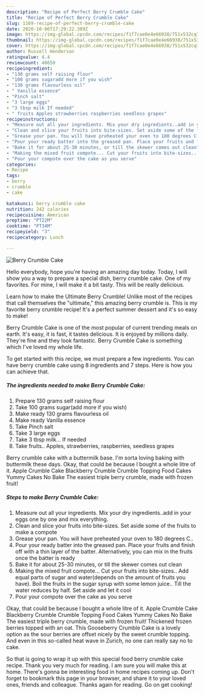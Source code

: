```yaml
---
description: "Recipe of Perfect Berry Crumble Cake"
title: "Recipe of Perfect Berry Crumble Cake"
slug: 1169-recipe-of-perfect-berry-crumble-cake
date: 2020-10-06T17:29:22.389Z
image: https://img-global.cpcdn.com/recipes/f1f7cae0e4e66938/751x532cq70/berry-crumble-cake-recipe-main-photo.jpg
thumbnail: https://img-global.cpcdn.com/recipes/f1f7cae0e4e66938/751x532cq70/berry-crumble-cake-recipe-main-photo.jpg
cover: https://img-global.cpcdn.com/recipes/f1f7cae0e4e66938/751x532cq70/berry-crumble-cake-recipe-main-photo.jpg
author: Russell Henderson
ratingvalue: 4.4
reviewcount: 48650
recipeingredient:
- "130 grams self raising flour"
- "100 grams sugaradd more if you wish"
- "130 grams flavourless oil"
- " Vanilla essence"
- "Pinch salt"
- "3 large eggs"
- "3 tbsp milk If needed"
- " fruits Apples strawberries raspberries seedless grapes"
recipeinstructions:
- "Measure out all your ingredients. Mix your dry ingredients..add in your eggs one by one and mix everything."
- "Clean and slice your fruits into bite-sizes. Set aside some of the fruits to make a compote"
- "Grease your pan. You will have preheated your oven to 180 degrees C.."
- "Pour your ready batter into the greased pan. Place your fruits and finish off with a thin layer of the batter. Alternatively, you can mix in the fruits once the batter is ready"
- "Bake it for about 25-30 minutes, or till the skewer comes out clean"
- "Making the mixed fruit compote... Cut your fruits into bite-sizes.. Add equal parts of sugar and water(depends on the amount of fruits you have). Boil the fruits in the sugar syrup with some lemon juice.. Till the water reduces by half. Set aside and let it cool"
- "Pour your compote over the cake as you serve"
categories:
- Recipe
tags:
- berry
- crumble
- cake

katakunci: berry crumble cake 
nutrition: 242 calories
recipecuisine: American
preptime: "PT22M"
cooktime: "PT34M"
recipeyield: "3"
recipecategory: Lunch

---
```



![Berry Crumble Cake](https://img-global.cpcdn.com/recipes/f1f7cae0e4e66938/751x532cq70/berry-crumble-cake-recipe-main-photo.jpg)

Hello everybody, hope you're having an amazing day today. Today, I will show you a way to prepare a special dish, berry crumble cake. One of my favorites. For mine, I will make it a bit tasty. This will be really delicious.

Learn how to make the Ultimate Berry Crumble! Unlike most of the recipes that call themselves the &#34;ultimate,&#34; this amazing berry crumble is. This is my favorite berry crumble recipe! It&#39;s a perfect summer dessert and it&#39;s so easy to make!

Berry Crumble Cake is one of the most popular of current trending meals on earth. It's easy, it is fast, it tastes delicious. It is enjoyed by millions daily. They're fine and they look fantastic. Berry Crumble Cake is something which I've loved my whole life.


To get started with this recipe, we must prepare a few ingredients. You can have berry crumble cake using 8 ingredients and 7 steps. Here is how you can achieve that.

<!--inarticleads1-->

##### The ingredients needed to make Berry Crumble Cake:

1. Prepare 130 grams self raising flour
1. Take 100 grams sugar(add more if you wish)
1. Make ready 130 grams flavourless oil
1. Make ready  Vanilla essence
1. Take Pinch salt
1. Take 3 large eggs
1. Take 3 tbsp milk... If needed
1. Take  fruits.. Apples, strawberries, raspberries, seedless grapes


Berry crumble cake with a buttermilk base. I&#39;m sorta loving baking with buttermilk these days. Okay, that could be because I bought a whole litre of it. Apple Crumble Cake Blackberry Crumble Crumble Topping Food Cakes Yummy Cakes No Bake The easiest triple berry crumble, made with frozen fruit! 

<!--inarticleads2-->

##### Steps to make Berry Crumble Cake:

1. Measure out all your ingredients. Mix your dry ingredients..add in your eggs one by one and mix everything.
1. Clean and slice your fruits into bite-sizes. Set aside some of the fruits to make a compote
1. Grease your pan. You will have preheated your oven to 180 degrees C..
1. Pour your ready batter into the greased pan. Place your fruits and finish off with a thin layer of the batter. Alternatively, you can mix in the fruits once the batter is ready
1. Bake it for about 25-30 minutes, or till the skewer comes out clean
1. Making the mixed fruit compote... Cut your fruits into bite-sizes.. Add equal parts of sugar and water(depends on the amount of fruits you have). Boil the fruits in the sugar syrup with some lemon juice.. Till the water reduces by half. Set aside and let it cool
1. Pour your compote over the cake as you serve


Okay, that could be because I bought a whole litre of it. Apple Crumble Cake Blackberry Crumble Crumble Topping Food Cakes Yummy Cakes No Bake The easiest triple berry crumble, made with frozen fruit! Thickened frozen berries topped with an oat. This Gooseberry Crumble Cake is a lovely option as the sour berries are offset nicely by the sweet crumble topping. And even in this so-called heat wave in Zurich, no one can really say no to cake. 

So that is going to wrap it up with this special food berry crumble cake recipe. Thank you very much for reading. I am sure you will make this at home. There's gonna be interesting food in home recipes coming up. Don't forget to bookmark this page in your browser, and share it to your loved ones, friends and colleague. Thanks again for reading. Go on get cooking!
